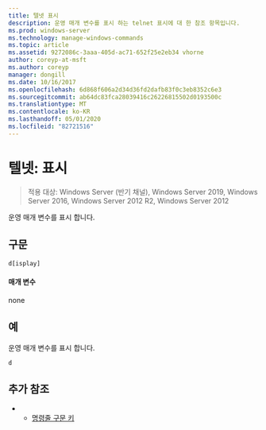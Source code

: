 ```yaml
---
title: 텔넷 표시
description: 운영 매개 변수를 표시 하는 telnet 표시에 대 한 참조 항목입니다.
ms.prod: windows-server
ms.technology: manage-windows-commands
ms.topic: article
ms.assetid: 9272086c-3aaa-405d-ac71-652f25e2eb34 vhorne
author: coreyp-at-msft
ms.author: coreyp
manager: dongill
ms.date: 10/16/2017
ms.openlocfilehash: 6d868f606a2d34d36fd2dafb83f0c3eb8352c6e3
ms.sourcegitcommit: ab64dc83fca28039416c26226815502d0193500c
ms.translationtype: MT
ms.contentlocale: ko-KR
ms.lasthandoff: 05/01/2020
ms.locfileid: "82721516"
---
```

# <a name="telnet-display"></a>텔넷: 표시

> 적용 대상: Windows Server (반기 채널), Windows Server 2019, Windows Server 2016, Windows Server 2012 R2, Windows Server 2012

운영 매개 변수를 표시 합니다.   

## <a name="syntax"></a>구문  
```  
d[isplay]  
```  
#### <a name="parameters"></a>매개 변수  
none  
## <a name="examples"></a>예  
운영 매개 변수를 표시 합니다.  
```  
d  
```  
## <a name="additional-references"></a>추가 참조  
-   - [명령줄 구문 키](command-line-syntax-key.md)  

